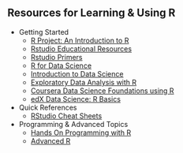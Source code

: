 ## Resources for Learning & Using R

  - Getting Started
    - [R Project: An Introduction to R](https://cran.r-project.org/doc/manuals/r-release/R-intro.html)
    - [Rstudio Educational Resources](https://education.rstudio.com/)
    - [Rstudio Primers](https://rstudio.cloud/learn/primers)
    - [R for Data Science](https://r4ds.had.co.nz/)
    - [Introduction to Data Science](https://rafalab.github.io/dsbook/)
    - [Exploratory Data Analysis with R](https://bookdown.org/rdpeng/exdata/)
    - [Coursera Data Science Foundations using R](https://www.coursera.org/specializations/data-science-foundations-r)
    - [edX Data Science: R Basics](https://www.edx.org/course/data-science-r-basics)
  - Quick References
    - [RStudio Cheat Sheets](https://rstudio.com/resources/cheatsheets/)
  - Programming & Advanced Topics
    - [Hands On Programming with R](https://rstudio-education.github.io/hopr/)
    - [Advanced R](https://adv-r.hadley.nz/)  
